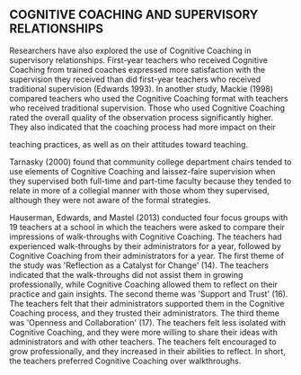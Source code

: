 ## COGNITIVE COACHING AND SUPERVISORY RELATIONSHIPS

Researchers have also explored the use of Cognitive Coaching in supervisory relationships. First-year teachers who received Cognitive Coaching from trained coaches expressed more satisfaction with the supervision they received than did first-year teachers who received traditional supervision (Edwards 1993). In another study, Mackie (1998) compared teachers who used the Cognitive Coaching format with teachers who received traditional supervision. Those who used Cognitive Coaching rated the overall quality of the observation process significantly higher. They also indicated that the coaching process had more impact on their

teaching practices, as well as on their attitudes toward teaching.

Tarnasky (2000) found that community college department chairs tended to use elements of Cognitive Coaching and laissez-faire supervision when they supervised both full-time and part-time faculty because they tended to relate in more of a collegial manner with those whom they supervised, although they were not aware of the formal strategies.

Hauserman, Edwards, and Mastel (2013) conducted four focus groups with 19 teachers at a school in which the teachers were asked to compare their impressions of walk-throughs with Cognitive Coaching. The teachers had experienced walk-throughs by their administrators for a year, followed by Cognitive Coaching from their administrators for a year. The first theme of the study was 'Reflection as a Catalyst for Change' (14). The teachers indicated that the walk-throughs did not assist them in growing professionally, while Cognitive Coaching allowed them to reflect on their practice and gain insights. The second theme was 'Support and Trust' (16). The teachers felt that their administrators supported them in the Cognitive Coaching process, and they trusted their administrators. The third theme was 'Openness and Collaboration' (17). The teachers felt less isolated with Cognitive Coaching, and they were more willing to share their ideas with administrators and with other teachers. The teachers felt encouraged to grow professionally, and they increased in their abilities to reflect. In short, the teachers preferred Cognitive Coaching over walkthroughs.